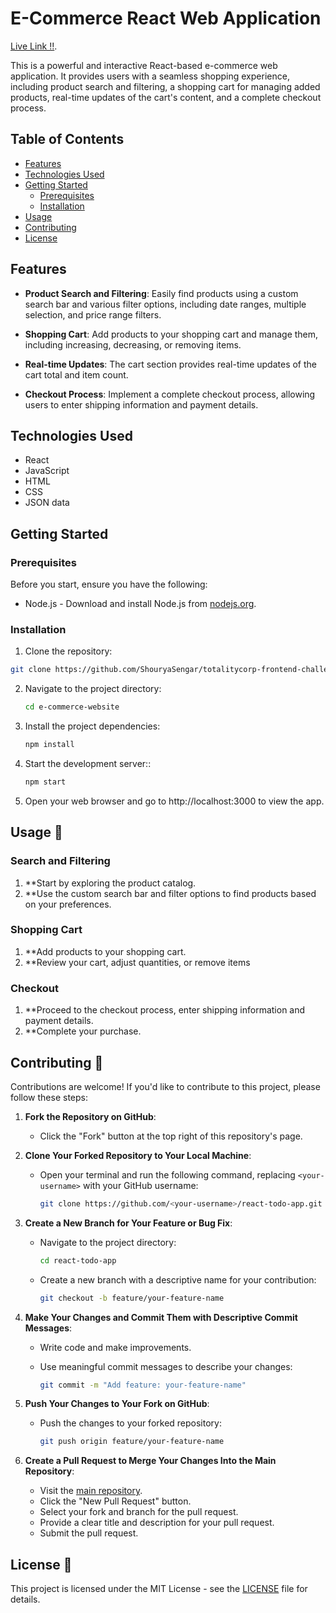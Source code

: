 # E-Commerce React Web Application

 [Live Link !!](https://shoe-kart.vercel.app/).

This is a powerful and interactive React-based e-commerce web application. It provides users with a seamless shopping experience, including product search and filtering, a shopping cart for managing added products, real-time updates of the cart's content, and a complete checkout process.

## Table of Contents

- [Features](#features)
- [Technologies Used](#technologies-used)
- [Getting Started](#getting-started)
  - [Prerequisites](#prerequisites)
  - [Installation](#installation)
- [Usage](#usage)
- [Contributing](#contributing)
- [License](#license)

## Features

- **Product Search and Filtering**: Easily find products using a custom search bar and various filter options, including date ranges, multiple selection, and price range filters.

- **Shopping Cart**: Add products to your shopping cart and manage them, including increasing, decreasing, or removing items.

- **Real-time Updates**: The cart section provides real-time updates of the cart total and item count.

- **Checkout Process**: Implement a complete checkout process, allowing users to enter shipping information and payment details.

## Technologies Used

- React
- JavaScript
- HTML
- CSS
- JSON data

## Getting Started

### Prerequisites

Before you start, ensure you have the following:

- Node.js - Download and install Node.js from [nodejs.org](https://nodejs.org/).

### Installation

1. Clone the repository:

```bash
git clone https://github.com/ShouryaSengar/totalitycorp-frontend-challenge.git
```

2. Navigate to the project directory:

   ```bash
   cd e-commerce-website
   ```

3. Install the project dependencies:

   ```bash
   npm install
   ```

4. Start the development server::

   ```bash
   npm start
   ```

5. Open your web browser and go to http://localhost:3000 to view the app.

## Usage 📝

### Search and Filtering

1. **Start by exploring the product catalog.
2. **Use the custom search bar and filter options to find products based on your preferences.

### Shopping Cart

1. **Add products to your shopping cart.
2. **Review your cart, adjust quantities, or remove items

### Checkout

1. **Proceed to the checkout process, enter shipping information and payment details.
2. **Complete your purchase.

## Contributing 🤝

Contributions are welcome! If you'd like to contribute to this project, please follow these steps:

1. **Fork the Repository on GitHub**:
   - Click the "Fork" button at the top right of this repository's page.

2. **Clone Your Forked Repository to Your Local Machine**:
   - Open your terminal and run the following command, replacing `<your-username>` with your GitHub username:

     ```bash
     git clone https://github.com/<your-username>/react-todo-app.git
     ```

3. **Create a New Branch for Your Feature or Bug Fix**:
   - Navigate to the project directory:

     ```bash
     cd react-todo-app
     ```
   - Create a new branch with a descriptive name for your contribution:

     ```bash
     git checkout -b feature/your-feature-name
     ```

4. **Make Your Changes and Commit Them with Descriptive Commit Messages**:
   - Write code and make improvements.
   - Use meaningful commit messages to describe your changes:

     ```bash
     git commit -m "Add feature: your-feature-name"
     ```

5. **Push Your Changes to Your Fork on GitHub**:
   - Push the changes to your forked repository:

     ```bash
     git push origin feature/your-feature-name
     ```

6. **Create a Pull Request to Merge Your Changes Into the Main Repository**:
   - Visit the [main repository](https://github.com/ShouryaSengar/totalitycorp-frontend-challenge.git).
   - Click the "New Pull Request" button.
   - Select your fork and branch for the pull request.
   - Provide a clear title and description for your pull request.
   - Submit the pull request.


## License 📜

This project is licensed under the MIT License - see the [LICENSE](LICENSE) file for details.

